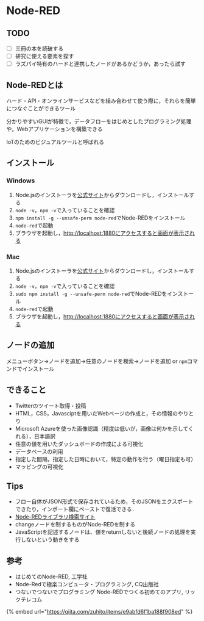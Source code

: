 # Node-RED

## TODO

* [ ] 三冊の本を読破する
* [ ] 研究に使える要素を探す
* [ ] ラズパイ特有のハードと連携したノードがあるかどうか，あったら試す

## Node-REDとは

ハード・API・オンラインサービスなどを組み合わせて使う際に，それらを簡単につなぐことができるツール

分かりやすいGUIが特徴で，データフローをはじめとしたプログラミング処理や，Webアプリケーションを構築できる

IoTのためのビジュアルツールと呼ばれる

## インストール

### Windows

1. Node.jsのインストーラを[公式サイト](https://nodejs.org/ja/)からダウンロードし，インストールする
2. `node -v`，`npm -v`で入っていることを確認
3. `npm install -g --unsafe-perm node-red`でNode-REDをインストール
4. `node-red`で起動
5. ブラウザを起動し，[http://localhost:1880にアクセスすると画面が表示される](http://localhost:1880にアクセスすると画面が表示される)

### Mac

1. Node.jsのインストーラを[公式サイト](https://nodejs.org/ja/)からダウンロードし，インストールする
2. `node -v`，`npm -v`で入っていることを確認
3. `sudo npm install -g --unsafe-perm node-red`でNode-REDをインストール
4. `node-red`で起動
5. ブラウザを起動し，[http://localhost:1880にアクセスすると画面が表示される](http://localhost:1880にアクセスすると画面が表示される)

## ノードの追加

メニューボタン→ノードを追加→任意のノードを検索→ノードを追加 or `npm`コマンドでインストール

## できること

* Twitterのツイート取得・投稿
* HTML，CSS，Javasciptを用いたWebページの作成と，その情報のやりとり
* Microsoft Azureを使った画像認識（精度は低いが，画像は何かを示してくれる），日本語訳
* 任意の値を用いたダッシュボードの作成による可視化
* データベースの利用
* 指定した間隔，指定した日時において，特定の動作を行う（曜日指定も可）
* マッピングの可視化

## Tips

* フロー自体がJSON形式で保存されているため，そのJSONをエクスポートできたり，インポート欄にペーストで復活できる．
* [Node-REDライブラリ検索サイト](http://flows.nodered.org/)
* changeノードを制するものがNode-REDを制する
* JavaScriptを記述するノードは、値をreturnしないと後続ノードの処理を実行しないという動きをする

## 参考

* はじめてのNode-RED, 工学社
* Node-Redで極楽コンピュータ・プログラミング, CQ出版社  
* つないでつないでプログラミング Node-REDでつくる初めてのアプリ, リックテレコム  

{% embed url="https://qiita.com/zuhito/items/e9abfd6f1ba188f908ed" %}


